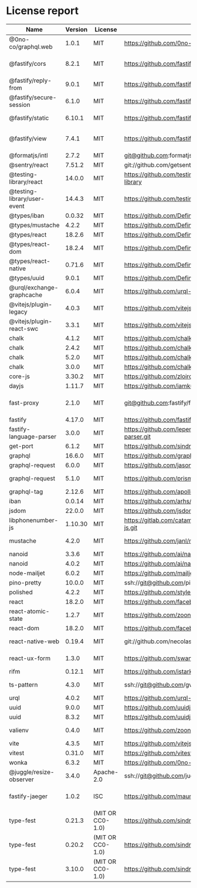 # License report

Name | Version | License | URL | VendorUrl | VendorName
--- | --- | --- | --- | --- | ---
@0no-co/graphql.web | 1.0.1 | MIT | https://github.com/0no-co/graphql.web | Unknown | 0no.co
@fastify/cors | 8.2.1 | MIT | https://github.com/fastify/fastify-cors.git | https://github.com/fastify/fastify-cors#readme | Tomas Della Vedova - @delvedor
@fastify/reply-from | 9.0.1 | MIT | https://github.com/fastify/fastify-reply-from.git | https://github.com/fastify/fastify-reply-from#readme | Matteo Collina
@fastify/secure-session | 6.1.0 | MIT | https://github.com/fastify/fastify-secure-session.git | https://github.com/fastify/fastify-secure-session#readme | Matteo Collina
@fastify/static | 6.10.1 | MIT | https://github.com/fastify/fastify-static.git | https://github.com/fastify/fastify-static | Tommaso Allevi - @allevo
@fastify/view | 7.4.1 | MIT | https://github.com/fastify/point-of-view.git | https://github.com/fastify/point-of-view#readme | Tomas Della Vedova - @delvedor
@formatjs/intl | 2.7.2 | MIT | git@github.com:formatjs/formatjs.git | https://formatjs.io/ | Long Ho
@sentry/react | 7.51.2 | MIT | git://github.com/getsentry/sentry-javascript.git | https://github.com/getsentry/sentry-javascript/tree/master/packages/react | Sentry
@testing-library/react | 14.0.0 | MIT | https://github.com/testing-library/react-testing-library | https://github.com/testing-library/react-testing-library#readme | Kent C. Dodds
@testing-library/user-event | 14.4.3 | MIT | https://github.com/testing-library/user-event | https://github.com/testing-library/user-event#readme | Giorgio Polvara
@types/iban | 0.0.32 | MIT | https://github.com/DefinitelyTyped/DefinitelyTyped.git | Unknown | Unknown
@types/mustache | 4.2.2 | MIT | https://github.com/DefinitelyTyped/DefinitelyTyped.git | https://github.com/DefinitelyTyped/DefinitelyTyped/tree/master/types/mustache | Unknown
@types/react | 18.2.6 | MIT | https://github.com/DefinitelyTyped/DefinitelyTyped.git | https://github.com/DefinitelyTyped/DefinitelyTyped/tree/master/types/react | Unknown
@types/react-dom | 18.2.4 | MIT | https://github.com/DefinitelyTyped/DefinitelyTyped.git | https://github.com/DefinitelyTyped/DefinitelyTyped/tree/master/types/react-dom | Unknown
@types/react-native | 0.71.6 | MIT | https://github.com/DefinitelyTyped/DefinitelyTyped.git | https://github.com/DefinitelyTyped/DefinitelyTyped/tree/master/types/react-native | Unknown
@types/uuid | 9.0.1 | MIT | https://github.com/DefinitelyTyped/DefinitelyTyped.git | https://github.com/DefinitelyTyped/DefinitelyTyped/tree/master/types/uuid | Unknown
@urql/exchange-graphcache | 6.0.4 | MIT | https://github.com/urql-graphql/urql.git | https://formidable.com/open-source/urql/docs/graphcache | Unknown
@vitejs/plugin-legacy | 4.0.3 | MIT | https://github.com/vitejs/vite.git | https://github.com/vitejs/vite/tree/main/packages/plugin-legacy#readme | Evan You
@vitejs/plugin-react-swc | 3.3.1 | MIT | https://github.com/vitejs/vite-plugin-react-swc.git | https://github.com/ArnaudBarre | Arnaud Barré
chalk | 4.1.2 | MIT | https://github.com/chalk/chalk.git | Unknown | Unknown
chalk | 2.4.2 | MIT | https://github.com/chalk/chalk.git | Unknown | Unknown
chalk | 5.2.0 | MIT | https://github.com/chalk/chalk.git | Unknown | Unknown
chalk | 3.0.0 | MIT | https://github.com/chalk/chalk.git | Unknown | Unknown
core-js | 3.30.2 | MIT | https://github.com/zloirock/core-js.git | http://zloirock.ru | Denis Pushkarev
dayjs | 1.11.7 | MIT | https://github.com/iamkun/dayjs.git | https://day.js.org/ | iamkun
fast-proxy | 2.1.0 | MIT | git@github.com:fastify/fast-proxy.git | https://github.com/fastify/fast-proxy | Rolando Santamaria Maso
fastify | 4.17.0 | MIT | https://github.com/fastify/fastify.git | https://www.fastify.io/ | Matteo Collina
fastify-language-parser | 3.0.0 | MIT | https://github.com/lependu/fastify-language-parser.git | https://github.com/lependu/fastify-language-parser#readme | Akos Kovács
get-port | 6.1.2 | MIT | https://github.com/sindresorhus/get-port.git | https://sindresorhus.com | Sindre Sorhus
graphql | 16.6.0 | MIT | https://github.com/graphql/graphql-js.git | https://github.com/graphql/graphql-js | Unknown
graphql-request | 6.0.0 | MIT | https://github.com/jasonkuhrt/graphql-request.git | https://github.com/jasonkuhrt/graphql-request | Jason Kuhrt
graphql-request | 5.1.0 | MIT | https://github.com/prisma/graphql-request.git | https://github.com/prisma/graphql-request | Prisma Labs Team
graphql-tag | 2.12.6 | MIT | https://github.com/apollographql/graphql-tag.git | https://github.com/apollographql/graphql-tag#readme | Unknown
iban | 0.0.14 | MIT | https://github.com/arhs/iban.js | Unknown | Laurent VB
jsdom | 22.0.0 | MIT | https://github.com/jsdom/jsdom.git | Unknown | Unknown
libphonenumber-js | 1.10.30 | MIT | https://gitlab.com/catamphetamine/libphonenumber-js.git | https://gitlab.com/catamphetamine/libphonenumber-js#readme | catamphetamine
mustache | 4.2.0 | MIT | https://github.com/janl/mustache.js.git | https://github.com/janl/mustache.js | mustache.js Authors
nanoid | 3.3.6 | MIT | https://github.com/ai/nanoid.git | Unknown | Andrey Sitnik
nanoid | 4.0.2 | MIT | https://github.com/ai/nanoid.git | Unknown | Andrey Sitnik
node-mailjet | 6.0.2 | MIT | https://github.com/mailjet/mailjet-apiv3-nodejs.git | https://github.com/mailjet/mailjet-apiv3-nodejs#readme | Mailjet
pino-pretty | 10.0.0 | MIT | ssh://git@github.com/pinojs/pino-pretty.git | https://github.com/pinojs/pino-pretty#readme | James Sumners
polished | 4.2.2 | MIT | https://github.com/styled-components/polished.git | https://polished.js.org/ | Brian Hough
react | 18.2.0 | MIT | https://github.com/facebook/react.git | https://reactjs.org/ | Unknown
react-atomic-state | 1.2.7 | MIT | https://github.com/zoontek/react-atomic-state.git | https://github.com/zoontek/react-atomic-state#readme | Mathieu Acthernoene
react-dom | 18.2.0 | MIT | https://github.com/facebook/react.git | https://reactjs.org/ | Unknown
react-native-web | 0.19.4 | MIT | git://github.com/necolas/react-native-web.git | Unknown | Nicolas Gallagher
react-ux-form | 1.3.0 | MIT | https://github.com/swan-io/react-ux-form.git | https://github.com/swan-io/react-ux-form#readme | Mathieu Acthernoene
rifm | 0.12.1 | MIT | https://github.com/istarkov/rifm.git | Unknown | istarkov
ts-pattern | 4.3.0 | MIT | ssh://git@github.com/gvergnaud/ts-pattern.git | https://github.com/gvergnaud/ts-pattern#readme | Gabriel Vergnaud
urql | 4.0.2 | MIT | https://github.com/urql-graphql/urql.git | https://formidable.com/open-source/urql/docs/ | Unknown
uuid | 9.0.0 | MIT | https://github.com/uuidjs/uuid.git | Unknown | Unknown
uuid | 8.3.2 | MIT | https://github.com/uuidjs/uuid.git | Unknown | Unknown
valienv | 0.4.0 | MIT | https://github.com/zoontek/valienv.git | https://github.com/zoontek/valienv#readme | Mathieu Acthernoene
vite | 4.3.5 | MIT | https://github.com/vitejs/vite.git | https://github.com/vitejs/vite/tree/main/#readme | Evan You
vitest | 0.31.0 | MIT | https://github.com/vitest-dev/vitest.git | https://github.com/vitest-dev/vitest#readme | Anthony Fu
wonka | 6.3.2 | MIT | https://github.com/0no-co/wonka | Unknown | 0no.co
@juggle/resize-observer | 3.4.0 | Apache-2.0 | ssh://git@github.com/juggle/resize-observer.git | https://juggle.studio/resize-observer/ | Juggle
fastify-jaeger | 1.0.2 | ISC | https://github.com/maumercado/fastify-jaeger.git | https://github.com/maumercado/fastify-jaeger#readme | Mauricio Mercado - @maumercado
type-fest | 0.21.3 | (MIT OR CC0-1.0) | https://github.com/sindresorhus/type-fest.git | https://sindresorhus.com | Sindre Sorhus
type-fest | 0.20.2 | (MIT OR CC0-1.0) | https://github.com/sindresorhus/type-fest.git | https://sindresorhus.com | Sindre Sorhus
type-fest | 3.10.0 | (MIT OR CC0-1.0) | https://github.com/sindresorhus/type-fest.git | https://sindresorhus.com | Sindre Sorhus

